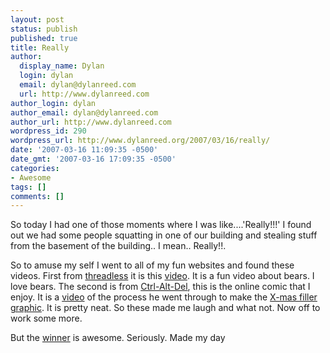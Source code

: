 ```yaml
---
layout: post
status: publish
published: true
title: Really
author:
  display_name: Dylan
  login: dylan
  email: dylan@dylanreed.com
  url: http://www.dylanreed.com
author_login: dylan
author_email: dylan@dylanreed.com
author_url: http://www.dylanreed.com
wordpress_id: 290
wordpress_url: http://www.dylanreed.org/2007/03/16/really/
date: '2007-03-16 11:09:35 -0500'
date_gmt: '2007-03-16 17:09:35 -0500'
categories:
- Awesome
tags: []
comments: []
---
```

<p>So today I had one of those moments where I was like....'Really!!!' I found out we had some people squatting in one of our building and stealing stuff from the basement of the building.. I mean.. Really!!.</p>
<p>So to amuse my self I went to all of my fun websites and found these videos. First from <a href="http://www.threadless.com">threadless</a> it is this <a href="http://www.youtube.com/watch?v=-JsKmu06_H0">video</a>. It is a fun video about bears. I love bears. The second is from <a href="http://www.ctrlaltdel-online.com">Ctrl-Alt-Del</a>, this is the online comic that I enjoy. It is a <a href="http://www.ctrlaltdel-online.com/index.php/xmas2006">video</a> of the process he went through to make the <a href="http://www.ctrlaltdel-online.com/comic.php?d=20061225">X-mas filler graphic</a>. It is pretty neat. So these made me laugh and what not. Now off to work some more.</p>
<p>But the <a href="http://www.youtube.com/watch?v=uzVX1V9puOo&mode=related&search=">winner</a> is awesome. Seriously. Made my day</p>
